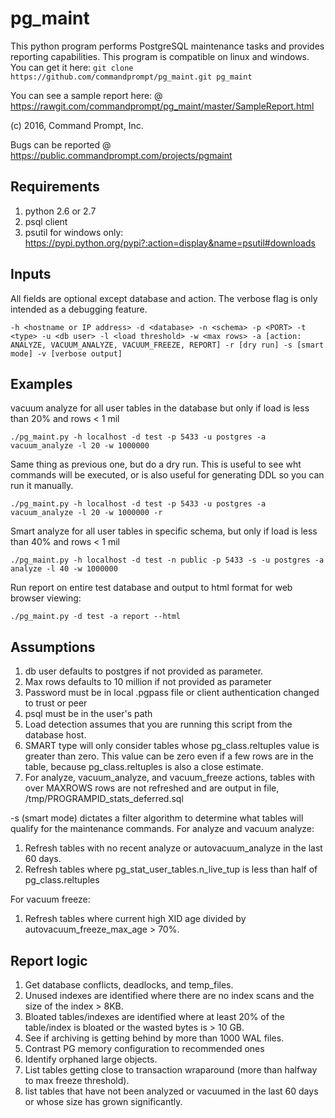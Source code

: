 # pg_maint
This python program performs PostgreSQL maintenance tasks and provides reporting capabilities.  This program is compatible on linux and windows.  You can get it here:
`git clone https://github.com/commandprompt/pg_maint.git pg_maint`

You can see a sample report here:
@ https://rawgit.com/commandprompt/pg_maint/master/SampleReport.html

(c) 2016, Command Prompt, Inc.

Bugs can be reported @ https://public.commandprompt.com/projects/pgmaint

## Requirements
1. python 2.6 or 2.7
2. psql client 
3. psutil for windows only: https://pypi.python.org/pypi?:action=display&name=psutil#downloads

## Inputs
All fields are optional except database and action. The verbose flag is only intended as a debugging feature.

`-h <hostname or IP address> -d <database> -n <schema> -p <PORT> -t <type> -u <db user> -l <load threshold> -w <max rows> -a [action: ANALYZE, VACUUM_ANALYZE, VACUUM_FREEZE, REPORT] -r [dry run] -s [smart mode] -v [verbose output]`

## Examples
vacuum analyze for all user tables in the database but only if load is less than 20% and rows < 1 mil

`./pg_maint.py -h localhost -d test -p 5433 -u postgres -a vacuum_analyze -l 20 -w 1000000`

Same thing as previous one, but do a dry run.  This is useful to see wht commands will be executed, or is also useful for generating DDL so you can run it manually.

`./pg_maint.py -h localhost -d test -p 5433 -u postgres -a vacuum_analyze -l 20 -w 1000000 -r`

 
Smart analyze for all user tables in specific schema, but only if load is less than 40% and rows < 1 mil

`./pg_maint.py -h localhost -d test -n public -p 5433 -s -u postgres -a analyze -l 40 -w 1000000 `


Run report on entire test database and output to html format for web browser viewing:

`./pg_maint.py -d test -a report --html`


## Assumptions
1. db user defaults to postgres if not provided as parameter.
2. Max rows defaults to 10 million if not provided as parameter 
3. Password must be in local .pgpass file or client authentication changed to trust or peer
4. psql must be in the user's path
5. Load detection assumes that you are running this script from the database host.
6. SMART type will only consider tables whose pg_class.reltuples value is greater than zero. This value can be zero even if a few rows are in the table, because pg_class.reltuples is also a close estimate.
7. For analyze, vacuum_analyze, and vacuum_freeze actions, tables with over MAXROWS rows are not refreshed and are output in file, /tmp/PROGRAMPID_stats_deferred.sql


-s (smart mode) dictates a filter algorithm to determine what tables will qualify for the maintenance commands.
For analyze and vacuum analyze:

1. Refresh tables with no recent analyze or autovacuum_analyze in the last 60 days.
2. Refresh tables where pg_stat_user_tables.n_live_tup is less than half of pg_class.reltuples

For vacuum freeze:

1. Refresh tables where current high XID age divided by autovacuum_freeze_max_age > 70%.

## Report logic
1. Get database conflicts, deadlocks, and temp_files.
2. Unused indexes are identified where there are no index scans and the size of the index > 8KB.
3. Bloated tables/indexes are identified where at least 20% of the table/index is bloated or the wasted bytes is > 10 GB.
4. See if archiving is getting behind by more than 1000 WAL files.
5. Contrast PG memory configuration to recommended ones
6. Identify orphaned large objects.
7. List tables getting close to transaction wraparound (more than halfway to max freeze threshold).
8. list tables that have not been analyzed or vacuumed in the last 60 days or whose size has grown significantly. 
